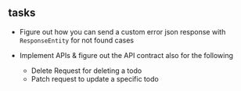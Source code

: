 ## tasks


- Figure out how you can send a custom error json response with `ResponseEntity` for not found cases

- Implement APIs & figure out the API contract also for the following
    - Delete Request for deleting a todo
    - Patch request to update a specific todo